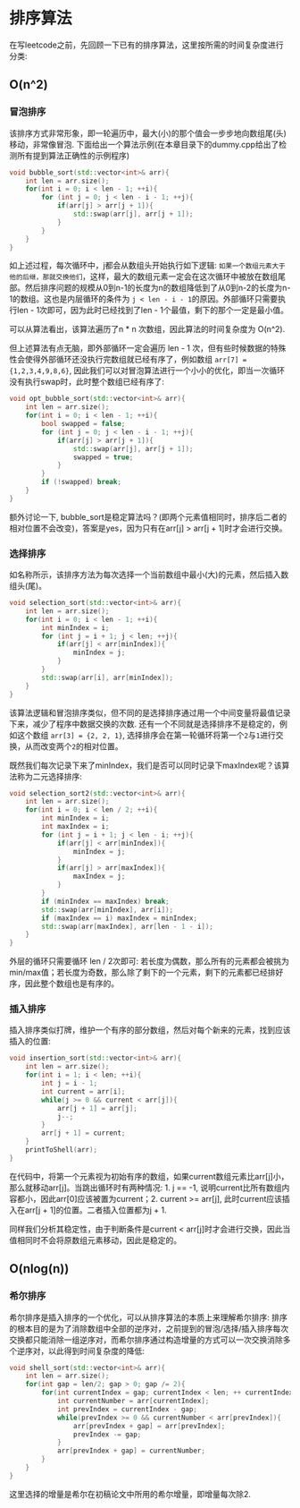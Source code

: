 # 排序算法

在写leetcode之前，先回顾一下已有的排序算法，这里按所需的时间复杂度进行分类:

## O(n^2) 

### 冒泡排序

该排序方式非常形象，即一轮遍历中，最大(小)的那个值会一步步地向数组尾(头)移动，非常像冒泡. 下面给出一个算法示例(在本章目录下的dummy.cpp给出了检测所有提到算法正确性的示例程序)

```C++
void bubble_sort(std::vector<int>& arr){
    int len = arr.size();
    for(int i = 0; i < len - 1; ++i){
        for (int j = 0; j < len - i - 1; ++j){
            if(arr[j] > arr[j + 1]){
                std::swap(arr[j], arr[j + 1]);
            }
        }
    }
}
```

如上述过程，每次循环中，j都会从数组头开始执行如下逻辑: `如果一个数组元素大于他的后继，那就交换他们`，这样，最大的数组元素一定会在这次循环中被放在数组尾部。然后排序问题的规模从0到n-1的长度为n的数组降低到了从0到n-2的长度为n-1的数组。这也是内层循环的条件为 `j < len - i - 1`的原因。外部循环只需要执行len - 1次即可，因为此时已经找到了len - 1个最值，剩下的那个一定是最小值。

可以从算法看出，该算法遍历了n * n 次数组，因此算法的时间复杂度为 O(n^2).

但上述算法有点无脑，即外部循环一定会遍历 len - 1 次，但有些时候数据的特殊性会使得外部循环还没执行完数组就已经有序了，例如数组 `arr[7] = {1,2,3,4,9,8,6}`, 因此我们可以对冒泡算法进行一个小小的优化，即当一次循环没有执行swap时，此时整个数组已经有序了:

```C++
void opt_bubble_sort(std::vector<int>& arr){
    int len = arr.size();
    for(int i = 0; i < len - 1; ++i){
        bool swapped = false;
        for (int j = 0; j < len - i - 1; ++j){
            if(arr[j] > arr[j + 1]){
                std::swap(arr[j], arr[j + 1]);
                swapped = true;
            }
        }
        if (!swapped) break;
    }
}
```

额外讨论一下, bubble_sort是稳定算法吗？(即两个元素值相同时，排序后二者的相对位置不会改变)，答案是yes，因为只有在arr[j] > arr[j + 1]时才会进行交换。

### 选择排序

如名称所示，该排序方法为每次选择一个当前数组中最小(大)的元素，然后插入数组头(尾)。

```C++
void selection_sort(std::vector<int>& arr){
    int len = arr.size();
    for(int i = 0; i < len - 1; ++i){
        int minIndex = i;
        for (int j = i + 1; j < len; ++j){
            if(arr[j] < arr[minIndex]){
                minIndex = j;
            }
        }
        std::swap(arr[i], arr[minIndex]);
    }
}
```
该算法逻辑和冒泡排序类似，但不同的是选择排序通过用一个中间变量将最值记录下来，减少了程序中数据交换的次数. 还有一个不同就是选择排序不是稳定的，例如这个数组 `arr[3] = {2, 2, 1}`, 选择排序会在第一轮循环将第一个`2`与`1`进行交换，从而改变两个`2`的相对位置。

既然我们每次记录下来了minIndex，我们是否可以同时记录下maxIndex呢？该算法称为二元选择排序:

```C++
void selection_sort2(std::vector<int>& arr){
    int len = arr.size();
    for(int i = 0; i < len / 2; ++i){
        int minIndex = i;
        int maxIndex = i;
        for (int j = i + 1; j < len - i; ++j){
            if(arr[j] < arr[minIndex]){
                minIndex = j;
            }
            if(arr[j] > arr[maxIndex]){
                maxIndex = j;
            }
        }
        if (minIndex == maxIndex) break;
        std::swap(arr[minIndex], arr[i]);
        if (maxIndex == i) maxIndex = minIndex;
        std::swap(arr[maxIndex], arr[len - 1 - i]);
    }
}
```
外层的循环只需要循环 len / 2次即可: 若长度为偶数，那么所有的元素都会被挑为min/max值；若长度为奇数，那么除了剩下的一个元素，剩下的元素都已经排好序，因此整个数组也是有序的。

### 插入排序

插入排序类似打牌，维护一个有序的部分数组，然后对每个新来的元素，找到应该插入的位置:

```C++
void insertion_sort(std::vector<int>& arr){
    int len = arr.size();
    for(int i = 1; i < len; ++i){
        int j = i - 1;
        int current = arr[i];
        while(j >= 0 && current < arr[j]){
            arr[j + 1] = arr[j];
            j--;
        }
        arr[j + 1] = current;
    }
    printToShell(arr);
}
```

在代码中，将第一个元素视为初始有序的数组，如果current数组元素比arr[j]小，那么就移动arr[j]。当跳出循环时有两种情况: 1. j == -1, 说明current比所有数组内容都小，因此arr[0]应该被置为current；2. current >= arr[j], 此时current应该插入在arr[j + 1]的位置。二者插入位置都为j + 1.

同样我们分析其稳定性，由于判断条件是current < arr[j]时才会进行交换，因此当值相同时不会将原数组元素移动，因此是稳定的。


## O(nlog(n))

### 希尔排序

希尔排序是插入排序的一个优化，可以从排序算法的本质上来理解希尔排序: 排序的根本目的是为了消除数组中全部的逆序对，之前提到的冒泡/选择/插入排序每次交换都只能消除一组逆序对，而希尔排序通过构造增量的方式可以一次交换消除多个逆序对，以此得到时间复杂度的降低:

```C++
void shell_sort(std::vector<int>& arr){
    int len = arr.size();
    for(int gap = len/2; gap > 0; gap /= 2){
        for(int currentIndex = gap; currentIndex < len; ++ currentIndex){
            int currentNumber = arr[currentIndex];
            int prevIndex = currentIndex - gap;
            while(prevIndex >= 0 && currentNumber < arr[prevIndex]){
                arr[prevIndex + gap] = arr[prevIndex];
                prevIndex -= gap;
            }
            arr[prevIndex + gap] = currentNumber;
        }
    }
}
```
这里选择的增量是希尔在初稿论文中所用的希尔增量，即增量每次除2.

### 